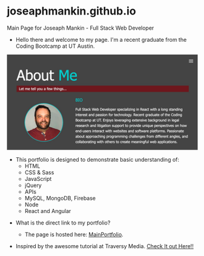 # joseaphmankin.github.io

Main Page for Joseaph Mankin - Full Stack Web Developer

-   Hello there and welcome to my page. I'm a recent graduate from the Coding Bootcamp at UT Austin.

![Alt text](img/projects/portScreen.jpg?raw=true 'Portfolio Screenshot')

-   This portfolio is designed to demonstrate basic understanding of:
    -   HTML
    -   CSS & Sass
    -   JavaScript
    -   jQuery
    -   APIs
    -   MySQL, MongoDB, Firebase
    -   Node
    -   React and Angular

*   What is the direct link to my portfolio?

    -   The page is hosted here: [MainPortfolio](https://joseaphmankin.github.io/).

*   Inspired by the awesome tutorial at Traversy Media. [Check It out Here!!](https://www.youtube.com/playlist?list=PLillGF-RfqbYoGoCjKoMOkVznV6aSXKzU)
